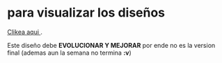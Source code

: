 # para visualizar los diseños 
[Clikea aqui ](https://marvelapp.com/4d1hc1d).

<span >Este diseño debe  **EVOLUCIONAR Y MEJORAR** por ende no es la version final (ademas aun la semana no termina **:v**)</span>
